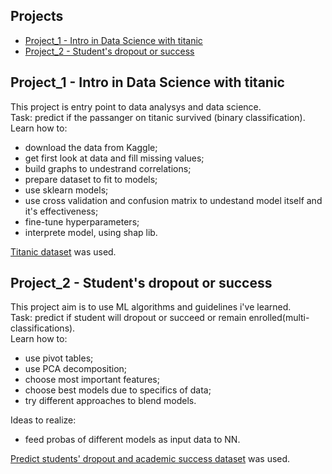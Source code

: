 ## Projects
* [Project_1 - Intro in Data Science with titanic](#project_1)
* [Project_2 - Student's dropout or success](#project_2)

## Project_1 - Intro in Data Science with titanic
This project is entry point to data analysys and data science.\
Task: predict if the passanger on titanic survived (binary classification).\
Learn how to:
- download the data from Kaggle;
- get first look at data and fill missing values;
- build graphs to undestrand correlations;
- prepare dataset to fit to models;
- use sklearn models;
- use cross validation and confusion matrix to undestand model itself and it's effectiveness;
- fine-tune hyperparameters;
- interprete model, using shap lib.

[Titanic dataset](https://www.kaggle.com/competitions/titanic/data) was used.

## Project_2 - Student's dropout or success
This project aim is to use ML algorithms and guidelines i've learned.\
Task: predict if student will  dropout or succeed or remain enrolled(multi-classifications).\
Learn how to:
- use pivot tables;
- use PCA decomposition;
- choose most important features;
- choose best models due to specifics of data;
- try different approaches to blend models.

Ideas to realize:
- feed probas of different models as input data to NN.

[Predict students' dropout and academic success dataset](https://www.kaggle.com/datasets/thedevastator/higher-education-predictors-of-student-retention) was used.